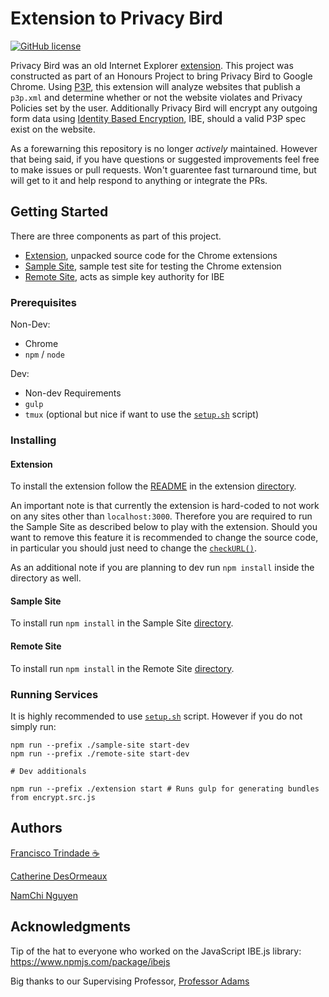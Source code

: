 # Extension to Privacy Bird 

[![GitHub license](https://img.shields.io/github/license/Naereen/StrapDown.js.svg)](./LICENSE)


Privacy Bird was an old Internet Explorer [extension](http://www.privacybird.org/). This project was constructed as part of an Honours Project to bring Privacy Bird to Google Chrome. Using [P3P](https://www.w3.org/P3P/), this extension will analyze websites that publish a `p3p.xml` and determine whether or not the website violates and Privacy Policies set by the user. Additionally Privacy Bird will encrypt any outgoing form data using [Identity Based Encryption](https://en.wikipedia.org/wiki/ID-based_encryption), IBE, should a valid P3P spec exist on the website.

As a forewarning this repository is no longer _actively_ maintained. However that being said, if you have questions or suggested improvements feel free to make issues or pull requests. Won't guarentee fast turnaround time, but will get to it and help respond to anything or integrate the PRs.

## Getting Started

There are three components as part of this project.

- [Extension](./extension), unpacked source code for the Chrome extensions
- [Sample Site](./sample-site), sample test site for testing the Chrome extension
- [Remote Site](./remote-site), acts as simple key authority for IBE

### Prerequisites

Non-Dev:

- Chrome
- `npm` / `node`

Dev:

- Non-dev Requirements
- `gulp`
- `tmux` (optional but nice if want to use the [`setup.sh`](./setup.sh) script)


### Installing

#### Extension

To install the extension follow the [README](./extension/README.md) in the extension [directory](./extension).

An important note is that currently the extension is hard-coded to not work on any sites other than `localhost:3000`. Therefore you are required to run the Sample Site as described below to play with the extension. Should you want to remove this feature it is recommended to change the source code, in particular you should just need to change the [`checkURL()`](./extension/src/lib_scripts/local_lib.js).

As an additional note if you are planning to dev run `npm install` inside the directory as well. 

#### Sample Site

To install run `npm install` in the Sample Site [directory](./sample-site).

#### Remote Site

To install run `npm install` in the Remote Site [directory](./remote-site).

### Running Services

It is highly recommended to use [`setup.sh`](./setup.sh) script. However if you do not simply run:

```
npm run --prefix ./sample-site start-dev
npm run --prefix ./remote-site start-dev

# Dev additionals

npm run --prefix ./extension start # Runs gulp for generating bundles from encrypt.src.js
```

## Authors

[Francisco Trindade :coffee:](http://franciscot.me)

[Catherine DesOrmeaux](https://github.com/minoucatou)

[NamChi Nguyen](https://github.com/namichie)


## Acknowledgments

Tip of the hat to everyone who worked on the JavaScript IBE.js library: https://www.npmjs.com/package/ibejs

Big thanks to our Supervising Professor, [Professor Adams](http://www.site.uottawa.ca/~cadams/)
